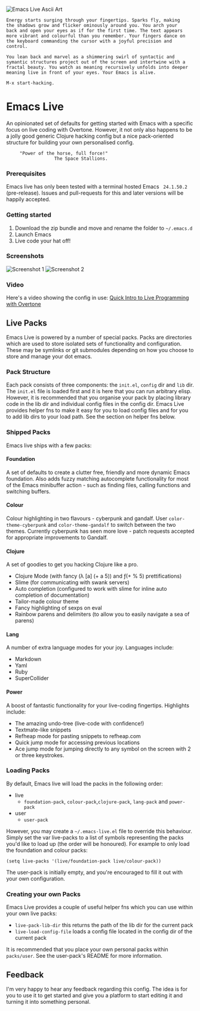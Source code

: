 <img
src="http://github.com/downloads/overtone/emacs-live/emacs-live.png"
alt="Emacs Live Ascii Art" title = "Emacs Live" />

    Energy starts surging through your fingertips. Sparks fly, making
    the shadows grow and flicker ominously around you. You arch your
    back and open your eyes as if for the first time. The text appears
    more vibrant and colourful than you remember. Your fingers dance on
    the keyboard commanding the cursor with a joyful precision and
    control.

    You lean back and marvel as a shimmering swirl of syntactic and
    symantic structures project out of the screen and intertwine with a
    fractal beauty. You watch as meaning recursively unfolds into deeper
    meaning live in front of your eyes. Your Emacs is alive.

    M-x start-hacking.

# Emacs Live

An opinionated set of defaults for getting started with Emacs with a
specific focus on live coding with Overtone. However, it not only also
happens to be a jolly good generic Clojure hacking config but a nice
pack-oriented structure for building your own personalised config.

         "Power of the horse, full force!"
                      The Space Stallions.

### Prerequisites

Emacs live has only been tested with a terminal hosted Emacs `
24.1.50.2` (pre-release). Issues and pull-requests for this and later
versions will be happily accepted.

### Getting started

1. Download the zip bundle and move and rename the folder to `~/.emacs.d`
2. Launch Emacs
3. Live code your hat off!

### Screenshots

<img src="https://github.com/downloads/overtone/live-coding-emacs/live-coding-config-in-use.png" alt="Screenshot 1" title="Live Coding Config Screenshot 1" />

<img src="https://github.com/downloads/overtone/live-coding-emacs/live-coding-config-in-use-2.png" alt="Screenshot 2" title="Live Coding Config Screenshot 2" />

### Video

Here's a video showing the config in use: [Quick Intro to Live Programming with Overtone](http://vimeo.com/22798433)


## Live Packs

Emacs Live is powered by a number of special packs. Packs are
directories which are used to store isolated sets of functionality and
configuration. These may be symlinks or git submodules depending on
how you choose to store and manage your dot emacs.

### Pack Structure

Each pack consists of three components: the `init.el`, `config` dir
and `lib` dir. The `init.el` file is loaded first and it is here that
you can run arbitrary elisp. However, it is recommended that you
organise your pack by placing library code in the lib dir and
individual config files in the config dir. Emacs Live provides helper
fns to make it easy for you to load config files and for you to add
lib dirs to your load path. See the section on helper fns below.

### Shipped Packs


Emacs live ships with a few packs:

#### Foundation

A set of defaults to create a clutter free, friendly and more dynamic Emacs foundation. Also adds fuzzy matching autocomplete functionality for most of the Emacs minibuffer action - such as finding files, calling functions and switching buffers.

#### Colour

Colour highlighting in two flavours - cyberpunk and gandalf. User `color-theme-cyberpunk` and `color-theme-gandalf` to switch between the two themes. Currently cyberpunk has seen more love - patch requests accepted for appropriate improvements to Gandalf.

#### Clojure

A set of goodies to get you hacking Clojure like a pro.

* Clojure Mode (with fancy (λ [a] (+ a 5)) and ƒ(+ % 5) prettifications)
* Slime (for communicating with swank servers)
* Auto completion (configured to work with slime for inline auto completion of documentation)
* Tailor-made colour theme
* Fancy highlighting of sexps on eval
* Rainbow parens and delimiters (to allow you to easily navigate a sea of parens)

#### Lang

 A number of extra language modes for your joy. Languages include:

* Markdown
* Yaml
* Ruby
* SuperCollider

#### Power

A boost of fantastic functionality for your live-coding fingertips. Highlights include:

* The amazing undo-tree (live-code with confidence!)
* Textmate-like snippets
* Refheap mode for pasting snippets to refheap.com
* Quick jump mode for accessing previous locations
* Ace jump mode for jumping directly to any symbol on the screen with 2 or three keystrokes.

### Loading Packs

By default, Emacs live will load the packs in the following order:

* live
  - `foundation-pack`, `colour-pack`,`clojure-pack`, `lang-pack` and `power-pack`
* user
  - `user-pack`

However, you may create a `~/.emacs-live.el` file to override this
behaviour. Simply set the var live-packs to a list of symbols
representing the packs you'd like to load up (the order will be
honoured). For example to only load the foundation and colour packs:

    (setq live-packs '(live/foundation-pack live/colour-pack))

The user-pack is initially empty, and you're encouraged to fill it out with your own configuration.

### Creating your own Packs

Emacs Live provides a couple of useful helper fns which you can use
within your own live packs:

* `live-pack-lib-dir` this returns the path of the lib dir for the current pack
* `live-load-config-file` loads a config file located in the config dir of the current pack

It is recommended that you place your own personal packs within `packs/user`. See the user-pack's README for more information.

## Feedback

I'm very happy to hear any feedback regarding this config. The idea is
for you to use it to get started and give you a platform to start
editing it and turning it into something personal.
